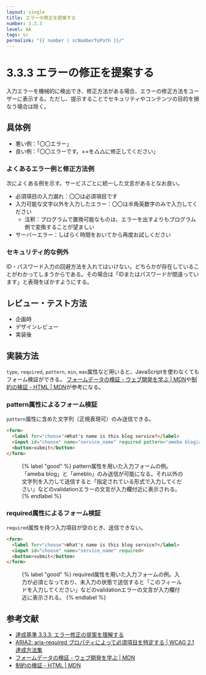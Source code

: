 ```yaml
---
layout: single
title: エラーの修正を提案する
number: 3.3.3
level: AA
tags: sc
permalink: "{{ number | scNumberToPath }}/"
---
```


# 3.3.3 エラーの修正を提案する

入力エラーを機械的に検出でき、修正方法がある場合、エラーの修正方法をユーザーに表示する。ただし、提示することでセキュリティやコンテンツの目的を損なう場合は除く。

## 具体例

- 悪い例：「〇〇エラー」
- 良い例：「〇〇エラーです。××を△△に修正してください」

### よくあるエラー例と修正方法例

次によくある例を示す。サービスごとに統一した文言があるとなお良い。

- 必須項目の入力漏れ：〇〇は必須項目です
- 入力可能な文字以外を入力したエラー：〇〇は半角英数字のみで入力してください
    - 注釈：プログラムで置換可能なものは、エラーを出すよりもプログラム側で変換することが望ましい
- サーバーエラー：しばらく時間をおいてから再度お試しください


### セキュリティ的な例外

ID・パスワード入力の回避方法を入れてはいけない。どちらかが存在していることがわかってしまうからである。その場合は「IDまたはパスワードが間違っています」と表現をぼかすようにする。

## レビュー・テスト方法

- 企画時
- デザインレビュー
- 実装後

## 実装方法

`type`, `required`, `pattern`, `min`, `max`属性など用いると、JavaScriptを使わなくてもフォーム検証ができる。
[フォームデータの検証 - ウェブ開発を学ぶ | MDN](https://developer.mozilla.org/ja/docs/Learn/HTML/Forms/Data_form_validation)や[制約の検証 - HTML | MDN](https://developer.mozilla.org/ja/docs/Web/HTML/HTML5/Constraint_validation)が参考になる。

### pattern属性によるフォーム検証

`pattern`属性に含めた文字列（正規表現可）のみ送信できる。

```html
<form>
  <label for="choose">What's name is this blog service?</label>
  <input id="choose" name="service_name" required pattern="ameba blog|ameblo">
  <button>submit</button>
</form>
```

<figure>
<img src="/img/3/3/3/3.3.3_1.png" alt="" />
<figcaption>
{% label "good" %}
pattern属性を用いた入力フォームの例。「ameba blog」と「ameblo」のみ送信が可能になる。それ以外の文字列を入力して送信すると「指定されている形式で入力してください」などのvalidationエラーの文言が入力欄付近に表示される。
{% endlabel %}
</figcaption>
</figure>

### required属性によるフォーム検証

`required`属性を持つ入力項目が空のとき、送信できない。

```html
<form>
  <label for="choose">What's name is this blog service?</label>
  <input id="choose" name="service_name" required>
  <button>submit</button>
</form>
```

<figure>
<img src="/img/3/3/3/3.3.3_2.png" alt="" />
<figcaption>
{% label "good" %}
required属性を用いた入力フォームの例。入力が必須となっており、未入力の状態で送信すると「このフィールドを入力してください」などのvalidationエラーの文言が入力欄付近に表示される。
{% endlabel %}
</figcaption>
</figure>


## 参考文献

- [達成基準 3.3.3: エラー修正の提案を理解する](https://waic.jp/docs/WCAG21/Understanding/error-suggestion.html)
- [ARIA2: aria-required プロパティによって必須項目を特定する | WCAG 2.1 達成方法集](https://waic.jp/docs/WCAG21/Techniques/aria/ARIA2)
- [フォームデータの検証 - ウェブ開発を学ぶ | MDN](https://developer.mozilla.org/ja/docs/Learn/HTML/Forms/Data_form_validation)
- [制約の検証 - HTML | MDN](https://developer.mozilla.org/ja/docs/Web/HTML/HTML5/Constraint_validation)

